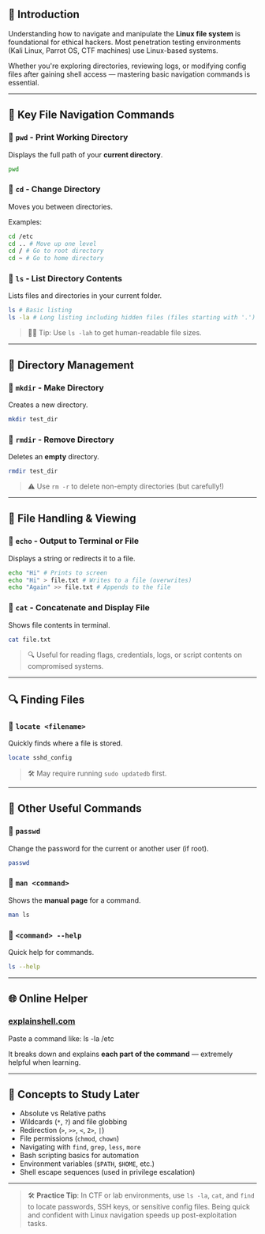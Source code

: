 ## 📘 Introduction

Understanding how to navigate and manipulate the **Linux file system** is foundational for ethical hackers. Most penetration testing environments (Kali Linux, Parrot OS, CTF machines) use Linux-based systems.

Whether you're exploring directories, reviewing logs, or modifying config files after gaining shell access — mastering basic navigation commands is essential.

---

## 🧭 Key File Navigation Commands

### 🔹 `pwd` - Print Working Directory
Displays the full path of your **current directory**.
```bash
pwd
```

### 🔹 `cd` - Change Directory
Moves you between directories.

Examples:
```bash
cd /etc
cd .. # Move up one level
cd / # Go to root directory
cd ~ # Go to home directory
```

### 🔹 `ls` - List Directory Contents
Lists files and directories in your current folder.
```bash
ls # Basic listing
ls -la # Long listing including hidden files (files starting with '.')
```

> 🧑‍💻 Tip: Use `ls -lah` to get human-readable file sizes.

---

## 📂 Directory Management

### 🔹 `mkdir` - Make Directory
Creates a new directory.
```bash
mkdir test_dir
```

### 🔹 `rmdir` - Remove Directory
Deletes an **empty** directory.
```bash
rmdir test_dir
```

> ⚠️ Use `rm -r` to delete non-empty directories (but carefully!)

---

## 📝 File Handling & Viewing

### 🔹 `echo` - Output to Terminal or File
Displays a string or redirects it to a file.
```bash
echo "Hi" # Prints to screen
echo "Hi" > file.txt # Writes to a file (overwrites)
echo "Again" >> file.txt # Appends to the file
```

### 🔹 `cat` - Concatenate and Display File
Shows file contents in terminal.
```bash
cat file.txt
```

> 🔍 Useful for reading flags, credentials, logs, or script contents on compromised systems.

---

## 🔍 Finding Files

### 🔹 `locate <filename>`
Quickly finds where a file is stored.
```bash
locate sshd_config
```

> 🛠️ May require running `sudo updatedb` first.

---

## 🔐 Other Useful Commands

### 🔹 `passwd`
Change the password for the current or another user (if root).
```bash
passwd
```

### 🔹 `man <command>`
Shows the **manual page** for a command.
```bash
man ls
```

### 🔹 `<command> --help`
Quick help for commands.
```bash
ls --help
```

---

## 🌐 Online Helper

### [explainshell.com](https://explainshell.com/)
Paste a command like:
ls -la /etc

It breaks down and explains **each part of the command** — extremely helpful when learning.

---

## 🧠 Concepts to Study Later

- Absolute vs Relative paths
- Wildcards (`*`, `?`) and file globbing
- Redirection (`>`, `>>`, `<`, `2>`, `|`)
- File permissions (`chmod`, `chown`)
- Navigating with `find`, `grep`, `less`, `more`
- Bash scripting basics for automation
- Environment variables (`$PATH`, `$HOME`, etc.)
- Shell escape sequences (used in privilege escalation)

---

> 🛠️ **Practice Tip**: In CTF or lab environments, use `ls -la`, `cat`, and `find` to locate passwords, SSH keys, or sensitive config files. Being quick and confident with Linux navigation speeds up post-exploitation tasks.

